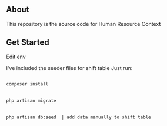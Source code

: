 ## About
<p>This repository is the source code for Human Resource Context</p>



## Get Started
<p>Edit env </p>
<p>I've included the seeder files for shift table
Just run:</p>
<code>
composer install
</code>
<br />
<code>
php artisan migrate
</code>
<br />
<code>
php artisan db:seed  | add data manually to shift table
</code>

